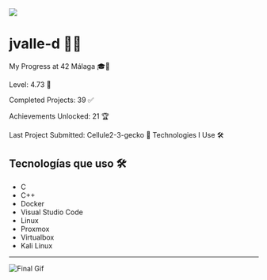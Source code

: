 
<!--horizontal divider(gradiant)-->
<img src="https://user-images.githubusercontent.com/73097560/115834477-dbab4500-a447-11eb-908a-139a6edaec5c.gif">

# jvalle-d 👨‍💻

My Progress at 42 Málaga 🎓🚀

Level: 4.73 💯

Completed Projects: 39 ✅

Achievements Unlocked: 21 🏆

Last Project Submitted: Cellule2-3-gecko 🏅
Technologies I Use 🛠️
## Tecnologías que uso 🛠️

- C 
- C++ 
- Docker 
- Visual Studio Code 
- Linux 
- Proxmox 
- Virtualbox 
- Kali Linux 

---

![Final Gif](https://i.pinimg.com/originals/90/70/32/9070324cdfc07c68d60eed0c39e77573.gif)
